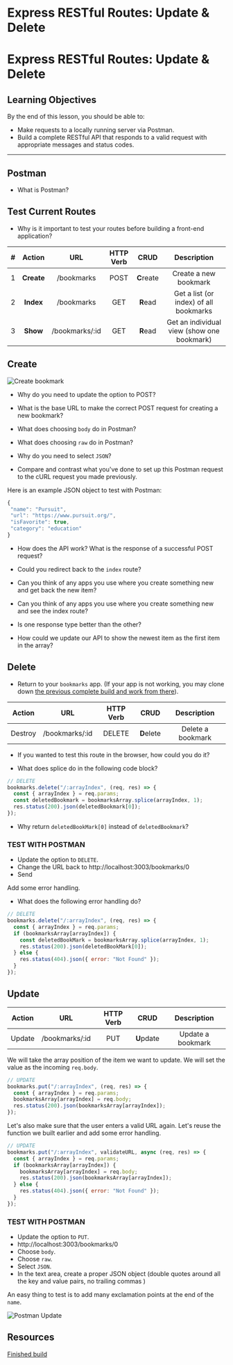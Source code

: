 # Express RESTful Routes: Update & Delete

# Express RESTful Routes: Update & Delete

## Learning Objectives

By the end of this lesson, you should be able to:

- Make requests to a locally running server via Postman.
- Build a complete RESTful API that responds to a valid request with appropriate messages and status codes.

---

## Postman

- What is Postman?

## Test Current Routes

- Why is it important to test your routes before building a front-end application?

|  #  |   Action   |      URL       | HTTP Verb |    CRUD    |                Description                 |
| :-: | :--------: | :------------: | :-------: | :--------: | :----------------------------------------: |
|  1  | **Create** |   /bookmarks   |   POST    | **C**reate |           Create a new bookmark            |
|  2  | **Index**  |   /bookmarks   |    GET    |  **R**ead  |   Get a list (or index) of all bookmarks   |
|  3  |  **Show**  | /bookmarks/:id |    GET    |  **R**ead  | Get an individual view (show one bookmark) |

## Create

![Create bookmark](../assets/postman-create.png)

- Why do you need to update the option to POST?

- What is the base URL to make the correct POST request for creating a new bookmark?

- What does choosing `body` do in Postman?

- What does choosing `raw` do in Postman?

- Why do you need to select `JSON`?

- Compare and contrast what you've done to set up this Postman request to the cURL request you made previously.

Here is an example JSON object to test with Postman:

```js
{
 "name": "Pursuit",
 "url": "https://www.pursuit.org/",
 "isFavorite": true,
 "category": "education"
}
```

- How does the API work? What is the response of a successful POST request?

- Could you redirect back to the `index` route?

- Can you think of any apps you use where you create something new and get back the new item?

- Can you think of any apps you use where you create something new and see the index route?

- Is one response type better than the other?

- How could we update our API to show the newest item as the first item in the array?

## Delete

- Return to your `bookmarks` app. (If your app is not working, you may clone down [the previous complete build and work from there](https://github.com/pursuit-curriculum-resources/bookmarks-express-demo/tree/middleware)).

| Action  |      URL       | HTTP Verb |    CRUD    |    Description    |
| :-----: | :------------: | :-------: | :--------: | :---------------: |
| Destroy | /bookmarks/:id |  DELETE   | **D**elete | Delete a bookmark |

- If you wanted to test this route in the browser, how could you do it?

- What does splice do in the following code block?

```js
// DELETE
bookmarks.delete("/:arrayIndex", (req, res) => {
  const { arrayIndex } = req.params;
  const deletedBookmark = bookmarksArray.splice(arrayIndex, 1);
  res.status(200).json(deletedBookmark[0]);
});
```

- Why return `deletedBookMark[0]` instead of `deletedBookmark`?

### TEST WITH POSTMAN

- Update the option to `DELETE`.
- Change the URL back to http://localhost:3003/bookmarks/0
- Send

Add some error handling.

- What does the following error handling do?

```js
// DELETE
bookmarks.delete("/:arrayIndex", (req, res) => {
  const { arrayIndex } = req.params;
  if (bookmarksArray[arrayIndex]) {
    const deletedBookMark = bookmarksArray.splice(arrayIndex, 1);
    res.status(200).json(deletedBookMark[0]);
  } else {
    res.status(404).json({ error: "Not Found" });
  }
});
```

## Update

| Action |      URL       | HTTP Verb |    CRUD    |    Description    |
| :----: | :------------: | :-------: | :--------: | :---------------: |
| Update | /bookmarks/:id |    PUT    | **U**pdate | Update a bookmark |

We will take the array position of the item we want to update. We will set the value as the incoming `req.body`.

```js
// UPDATE
bookmarks.put("/:arrayIndex", (req, res) => {
  const { arrayIndex } = req.params;
  bookmarksArray[arrayIndex] = req.body;
  res.status(200).json(bookmarksArray[arrayIndex]);
});
```

Let's also make sure that the user enters a valid URL again. Let's reuse the function we built earlier and add some error handling.

```js
// UPDATE
bookmarks.put("/:arrayIndex", validateURL, async (req, res) => {
  const { arrayIndex } = req.params;
  if (bookmarksArray[arrayIndex]) {
    bookmarksArray[arrayIndex] = req.body;
    res.status(200).json(bookmarksArray[arrayIndex]);
  } else {
    res.status(404).json({ error: "Not Found" });
  }
});
```

### TEST WITH POSTMAN

- Update the option to `PUT`.
- http://localhost:3003/bookmarks/0
- Choose `body`.
- Choose `raw`.
- Select `JSON`.
- In the text area, create a proper JSON object (double quotes around all the key and value pairs, no trailing commas )

An easy thing to test is to add many exclamation points at the end of the `name`.

![Postman Update](../assets/postman-update.png)

## Resources

[Finished build](https://github.com/pursuit-curriculum-resources/bookmarks-express-demo/tree/update-delete)
